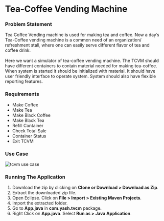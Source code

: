 # Tea-Coffee Vending Machine

### Problem Statement
  Tea Coffee Vending machine is used for making tea and coffee. Now a day’s Tea-Coffee
vending machine is a common need of an organization/ refreshment stall, where one can
easily serve different flavor of tea and coffee drink.
<br />
<br />
Here we want a simulator of tea-coffee vending machine. The TCVM should have different
containers to contain material needed for making tea-coffee. When system is started it should
be initialized with material. It should have user friendly interface to operate system. System
should also have flexible reporting features.

### Requirements
* Make Coffee
* Make Tea
* Make Black Coffee
* Make Black Tea
* Refill Container
* Check Total Sale
* Container Status
* Exit TCVM

### Use Case
![tcvm use case](https://github.com/harmeet-saluja/tcvm/blob/master/images/tcvmusecase.png)

### Running The Application
1. Download the zip by clicking on **Clone or Download > Download as Zip**.
2. Extract the downloaded zip file.
3. Open Eclipse. Click on **File > Import > Existing Maven Projects**.
4. Import the extracted folder.
5. Go to **App.java** in **com.yash.tvcm** package.
6. Right Click on **App.java**. Select **Run as > Java Application**.
